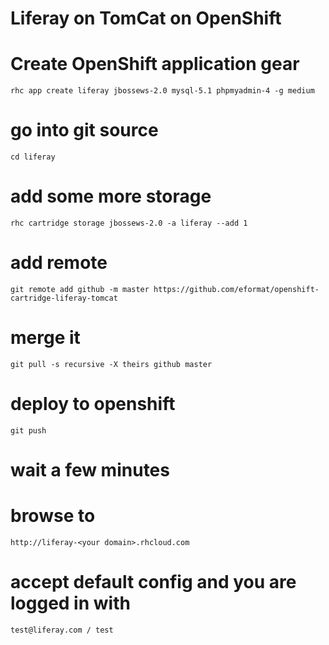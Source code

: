 
Liferay on TomCat on OpenShift
==============================

# Create OpenShift application gear
	rhc app create liferay jbossews-2.0 mysql-5.1 phpmyadmin-4 -g medium

# go into git source
	cd liferay

# add some more storage
	rhc cartridge storage jbossews-2.0 -a liferay --add 1

# add remote
	git remote add github -m master https://github.com/eformat/openshift-cartridge-liferay-tomcat

# merge it
	git pull -s recursive -X theirs github master

# deploy to openshift 
	git push

# wait a few minutes
# browse to
	http://liferay-<your domain>.rhcloud.com
	
# accept default config and you are logged in with
	test@liferay.com / test